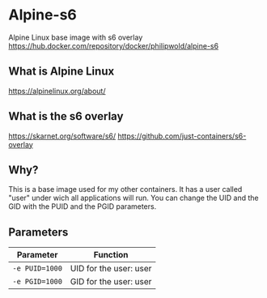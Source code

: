 # Alpine-s6
Alpine Linux base image with s6 overlay
<https://hub.docker.com/repository/docker/philipwold/alpine-s6>

## What is Alpine Linux
<https://alpinelinux.org/about/>

## What is the s6 overlay
<https://skarnet.org/software/s6/>
<https://github.com/just-containers/s6-overlay>

## Why?
This is a base image used for my other containers. It has a user called "user" under wich all applications will run. You can change the UID and the GID with the PUID and the PGID parameters.

## Parameters
| Parameter | Function |
| :----: | --- |
| `-e PUID=1000` | UID for the user: user |
| `-e PGID=1000` | GID for the user: user |